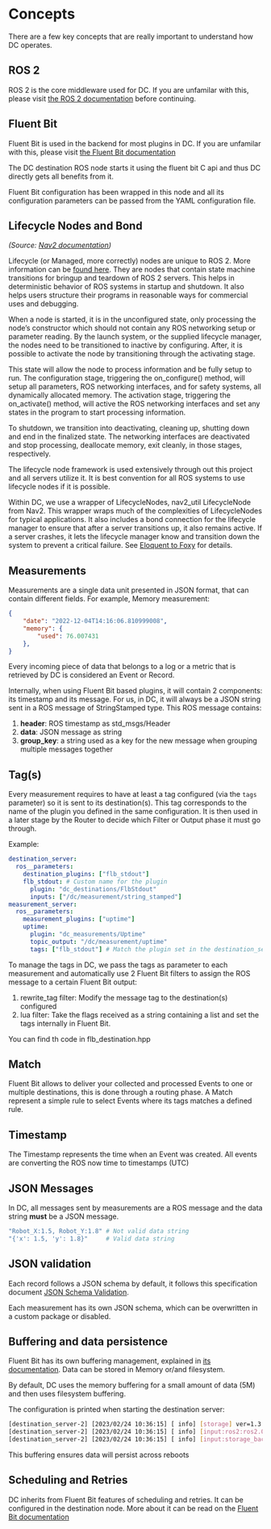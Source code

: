 # Concepts

There are a few key concepts that are really important to understand how DC operates.

## ROS 2

ROS 2 is the core middleware used for DC. If you are unfamilar with this, please visit [the ROS 2 documentation](https://docs.ros.org/en/rolling/) before continuing.

## Fluent Bit

Fluent Bit is used in the backend for most plugins in DC. If you are unfamilar with this, please visit [the Fluent Bit documentation](https://docs.fluentbit.io/manual/)

The DC destination ROS node starts it using the fluent bit C api and thus DC directly gets all benefits from it.

Fluent Bit configuration has been wrapped in this node and all its configuration parameters can be passed from the YAML configuration file.

## Lifecycle Nodes and Bond
*(Source: [Nav2 documentation](https://navigation.ros.org/concepts/index.html))*

Lifecycle (or Managed, more correctly) nodes are unique to ROS 2. More information can be [found here](https://design.ros2.org/articles/node_lifecycle.html). They are nodes that contain state machine transitions for bringup and teardown of ROS 2 servers. This helps in deterministic behavior of ROS systems in startup and shutdown. It also helps users structure their programs in reasonable ways for commercial uses and debugging.

When a node is started, it is in the unconfigured state, only processing the node’s constructor which should not contain any ROS networking setup or parameter reading. By the launch system, or the supplied lifecycle manager, the nodes need to be transitioned to inactive by configuring. After, it is possible to activate the node by transitioning through the activating stage.

This state will allow the node to process information and be fully setup to run. The configuration stage, triggering the on_configure() method, will setup all parameters, ROS networking interfaces, and for safety systems, all dynamically allocated memory. The activation stage, triggering the on_activate() method, will active the ROS networking interfaces and set any states in the program to start processing information.

To shutdown, we transition into deactivating, cleaning up, shutting down and end in the finalized state. The networking interfaces are deactivated and stop processing, deallocate memory, exit cleanly, in those stages, respectively.

The lifecycle node framework is used extensively through out this project and all servers utilize it. It is best convention for all ROS systems to use lifecycle nodes if it is possible.

Within DC, we use a wrapper of LifecycleNodes, nav2_util LifecycleNode from Nav2. This wrapper wraps much of the complexities of LifecycleNodes for typical applications. It also includes a bond connection for the lifecycle manager to ensure that after a server transitions up, it also remains active. If a server crashes, it lets the lifecycle manager know and transition down the system to prevent a critical failure. See [Eloquent to Foxy](https://navigation.ros.org/migration/Eloquent.html#eloquent-migration) for details.

## Measurements

Measurements are a single data unit presented in JSON format, that can contain different fields. For example, Memory measurement:

```json
{
    "date": "2022-12-04T14:16:06.810999008",
    "memory": {
        "used": 76.007431
    },
}
```

Every incoming piece of data that belongs to a log or a metric that is retrieved by DC is considered an Event or Record.

Internally, when using Fluent Bit based plugins, it will contain 2 components: its timestamp and its message. For us, in DC, it will always be a JSON string sent in a ROS message of StringStamped type. This ROS message contains:

1. **header**: ROS timestamp as std_msgs/Header
2. **data**: JSON message as string
3. **group_key**: a string used as a key for the new message when grouping multiple messages together

## Tag(s)
Every measurement requires to have at least a tag configured (via the `tags` parameter) so it is sent to its destination(s). This tag corresponds to the name of the plugin you defined in the same configuration. It is then used in a later stage by the Router to decide which Filter or Output phase it must go through.

Example:

```yaml
destination_server:
  ros__parameters:
    destination_plugins: ["flb_stdout"]
    flb_stdout: # Custom name for the plugin
      plugin: "dc_destinations/FlbStdout"
      inputs: ["/dc/measurement/string_stamped"]
measurement_server:
  ros__parameters:
    measurement_plugins: ["uptime"]
    uptime:
      plugin: "dc_measurements/Uptime"
      topic_output: "/dc/measurement/uptime"
      tags: ["flb_stdout"] # Match the plugin set in the destination_server
```

To manage the tags in DC, we pass the tags as parameter to each measurement and automatically use 2 Fluent Bit filters to assign the ROS message to a certain Fluent Bit output:

1. rewrite_tag filter: Modify the message tag to the destination(s) configured
2. lua filter: Take the flags received as a string containing a list and set the tags internally in Fluent Bit.

You can find th code in flb_destination.hpp

## Match
Fluent Bit allows to deliver your collected and processed Events to one or multiple destinations, this is done through a routing phase. A Match represent a simple rule to select Events where its tags matches a defined rule.

## Timestamp

The Timestamp represents the time when an Event was created. All events are converting the ROS now time to timestamps (UTC)

## JSON Messages

In DC, all messages sent by measurements are a ROS message and the data string **must** be a JSON message.

```bash
"Robot_X:1.5, Robot_Y:1.8" # Not valid data string
"{'x': 1.5, 'y': 1.8}"     # Valid data string
```

## JSON validation

Each record follows a JSON schema by default, it follows this specification document [JSON Schema Validation](https://json-schema.org/draft/2020-12/json-schema-validation.html).

Each measurement has its own JSON schema, which can be overwritten in a custom package or disabled.

## Buffering and data persistence

Fluent Bit has its own buffering management, explained in [its documentation](https://docs.fluentbit.io/manual/concepts/buffering). Data can be stored in Memory or/and filesystem.

By default, DC uses the memory buffering for a small amount of data (5M) and then uses filesystem buffering.

The configuration is printed when starting the destination server:

```bash
[destination_server-2] [2023/02/24 10:36:15] [ info] [storage] ver=1.3.0, type=memory+filesystem, sync=full, checksum=off, max_chunks_up=128
[destination_server-2] [2023/02/24 10:36:15] [ info] [input:ros2:ros2.0] storage_strategy='filesystem' (memory + filesystem)
[destination_server-2] [2023/02/24 10:36:15] [ info] [input:storage_backlog:storage_backlog.1] queue memory limit: 976.6K
```

This buffering ensures data will persist across reboots

## Scheduling and Retries

DC inherits from Fluent Bit features of scheduling and retries. It can be configured in the destination node. More about it can be read on the [Fluent Bit documentation](https://docs.fluentbit.io/manual/administration/scheduling-and-retries)

